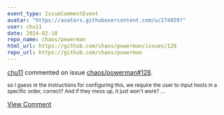 ```yaml
---
event_type: IssueCommentEvent
avatar: "https://avatars.githubusercontent.com/u/274859?"
user: chu11
date: 2024-02-10
repo_name: chaos/powerman
html_url: https://github.com/chaos/powerman/issues/128
repo_url: https://github.com/chaos/powerman
---
```


<a href='https://github.com/chu11' target='_blank'>chu11</a> commented on issue <a href='https://github.com/chaos/powerman/issues/128' target='_blank'>chaos/powerman#128</a>.

<small>so I guess in the instructions for configuring this, we require the user to input hosts in a specific order, correct?  And if they mess up, it just won't work?...</small>

<a href='https://github.com/chaos/powerman/issues/128' target='_blank'>View Comment</a>
